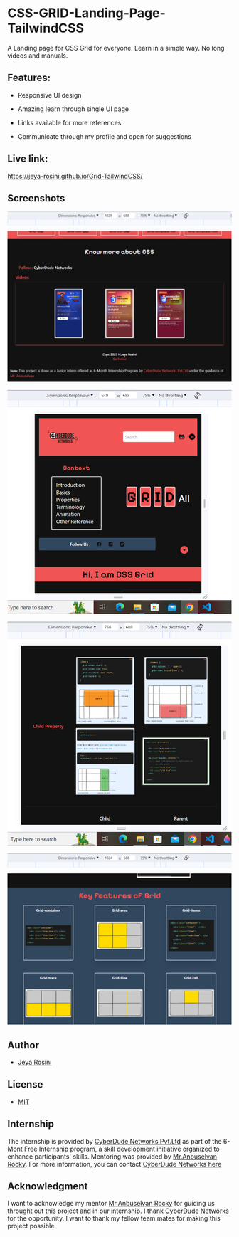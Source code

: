 # CSS-GRID-Landing-Page-TailwindCSS
A Landing page for CSS Grid for everyone. Learn in a simple way. No long videos and manuals. 

## Features:

- Responsive UI design

- Amazing learn through single UI page 

- Links available for more references

- Communicate through my profile and open for suggestions


## Live link:
https://jeya-rosini.github.io/Grid-TailwindCSS/

## Screenshots

![Responsive-design](<Responsive screenshot-3.png>) 

![Responsive-design](<Responsive screenshot.png>) 

![Responsive-design](<Responsive screenshot-1.png>) 

![Responsive-design](<Responsive screenshot-2.png>)


## Author

- [Jeya Rosini](https://www.linkedin.com/in/jeya-rosini-a4255421a/)

## License

- [MIT](/License)

## Internship

The internship is provided by [CyberDude Networks Pvt.Ltd](https://www.cyberdudenetworks.com/) as part of the 6-Mont Free Internship program, a skill development initiative organized to enhance participants' skills. Mentoring was provided by [Mr.Anbuselvan Rocky](https://gist.github.com/anburocky3). For more information, you can contact [CyberDude Networks here](https://cyberdudenetworks.com/contact-us)

## Acknowledgment

I want to acknowledge my mentor [Mr.Anbuselvan Rocky](https://gist.github.com/anburocky3) for guiding us throught out this project and in our internship. I thank [CyberDude Networks](https://cyberdudenetworks.com) for the opportunity. I want to thank my fellow team mates for making this project possible.



